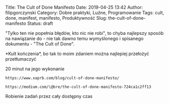 Title: The Cult of Done Manifesto
Date: 2019-04-25 13:42
Author: filipgorczynski
Category: Dobre praktyki, Luźne, Programowanie
Tags: cult, done, manifest, manifesto, Produktywność
Slug: the-cult-of-done-manifesto
Status: draft

"Tylko ten nie popełnia błędów, kto nic nie robi", to chyba najlepszy sposób na nawiązanie do - nie tak dawno temu wymyślonego i spisanego dokumentu - "The Cult of Done".

\*Kult kończenia\*, bo tak to moim zdaniem można najlepiej przełożyć przetłumaczyć

20 minut na jego wykonanie

`https://www.xaprb.com/blog/cult-of-done-manifesto/`

`https://medium.com/\@bre/the-cult-of-done-manifesto-724ca1c2ff13`

Robienie zadań przez cały dostępny czas
